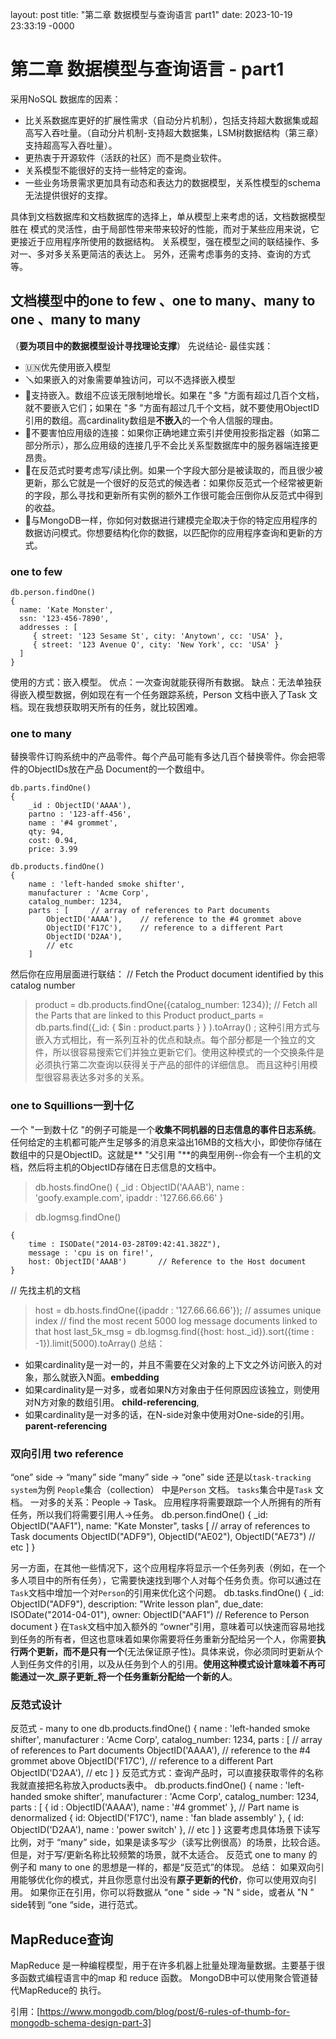 layout: post
title: "第二章 数据模型与查询语言   part1"
date: 2023-10-19 23:33:19 -0000

# 第二章 数据模型与查询语言 - part1

采用NoSQL 数据库的因素：
- 比关系数据库更好的扩展性需求（自动分片机制），包括支持超大数据集或超高写入吞吐量。（自动分片机制-支持超大数据集，LSM树数据结构（第三章）支持超高写入吞吐量）。
- 更热衷于开源软件（活跃的社区）而不是商业软件。
- 关系模型不能很好的支持一些特定的查询。
- 一些业务场景需求更加具有动态和表达力的数据模型，关系性模型的schema无法提供很好的支撑。

具体到文档数据库和文档数据库的选择上，单从模型上来考虑的话，文档数据模型胜在 模式的灵活性，由于局部性带来带来较好的性能，而对于某些应用来说，它更接近于应用程序所使用的数据结构。
关系模型，强在模型之间的联结操作、多对一、多对多关系更简洁的表达上。
另外，还需考虑事务的支持、查询的方式等。

## 文档模型中的one to few 、one to many、many to one 、many to many
（**要为项目中的数据模型设计寻找理论支撑**）
先说结论- 最佳实践：
- 🇺🇳优先使用嵌入模型
- 🪛如果嵌入的对象需要单独访问，可以不选择嵌入模型
- 🤏支持嵌入。数组不应该无限制地增长。如果在 "多 "方面有超过几百个文档，就不要嵌入它们；如果在 "多 "方面有超过几千个文档，就不要使用ObjectID引用的数组。高cardinality数组是**不嵌入**的一个令人信服的理由。
- 🔗不要害怕应用级的连接：如果你正确地建立索引并使用投影指定器（如第二部分所示），那么应用级的连接几乎不会比关系型数据库中的服务器端连接更昂贵。
- 💢在反范式时要考虑写/读比例。如果一个字段大部分是被读取的，而且很少被更新，那么它就是一个很好的反范式的候选者：如果你反范式一个经常被更新的字段，那么寻找和更新所有实例的额外工作很可能会压倒你从反范式中得到的收益。
- 🦅与MongoDB一样，你如何对数据进行建模完全取决于你的特定应用程序的数据访问模式。你想要结构化你的数据，以匹配你的应用程序查询和更新的方式。
### one to few
```
db.person.findOne()
{
  name: 'Kate Monster',
  ssn: '123-456-7890',
  addresses : [
     { street: '123 Sesame St', city: 'Anytown', cc: 'USA' },
     { street: '123 Avenue Q', city: 'New York', cc: 'USA' }
  ]
}
```
使用的方式：嵌入模型。
优点：一次查询就能获得所有数据。
缺点：无法单独获得嵌入模型数据，例如现在有一个任务跟踪系统，Person 文档中嵌入了Task 文档。现在我想获取明天所有的任务，就比较困难。
### one to many
替换零件订购系统中的产品零件。每个产品可能有多达几百个替换零件。你会把零件的ObjectIDs放在产品 Document的一个数组中。
```
db.parts.findOne()
{
    _id : ObjectID('AAAA'),
    partno : '123-aff-456',
    name : '#4 grommet',
    qty: 94,
    cost: 0.94,
    price: 3.99

db.products.findOne()
{
    name : 'left-handed smoke shifter',
    manufacturer : 'Acme Corp',
    catalog_number: 1234,
    parts : [     // array of references to Part documents
        ObjectID('AAAA'),    // reference to the #4 grommet above
        ObjectID('F17C'),    // reference to a different Part
        ObjectID('D2AA'),
        // etc
    ]
```
然后你在应用层面进行联结：
 // Fetch the Product document identified by this catalog number
> product = db.products.findOne({catalog_number: 1234});
   // Fetch all the Parts that are linked to this Product
> product_parts = db.parts.find({_id: { $in : product.parts } } ).toArray() ;
这种引用方式与嵌入方式相比，有一系列互补的优点和缺点。每个部分都是一个独立的文件，所以很容易搜索它们并独立更新它们。使用这种模式的一个交换条件是必须执行第二次查询以获得关于产品的部件的详细信息。
而且这种引用模型很容易表达多对多的关系。
### one to Squillions一到十亿
一个 "一到数十亿 "的例子可能是一个**收集不同机器的日志信息的事件日志系统**。任何给定的主机都可能产生足够多的消息来溢出16MB的文档大小，即使你存储在数组中的只是ObjectID。这就是** "父引用 "**的典型用例--你会有一个主机的文档，然后将主机的ObjectID存储在日志信息的文档中。
> db.hosts.findOne()
{
    _id : ObjectID('AAAB'),
    name : 'goofy.example.com',
    ipaddr : '127.66.66.66'
}

>db.logmsg.findOne()
```
{
    time : ISODate("2014-03-28T09:42:41.382Z"),
    message : 'cpu is on fire!',
    host: ObjectID('AAAB')       // Reference to the Host document
}
```

  // 先找主机的文档
> host = db.hosts.findOne({ipaddr : '127.66.66.66'});  // assumes unique index
   // find the most recent 5000 log message documents linked to that host
> last_5k_msg = db.logmsg.find({host: host._id}).sort({time : -1}).limit(5000).toArray()
总结：
- 如果cardinality是一对一的，并且不需要在父对象的上下文之外访问嵌入的对象，那么就嵌入N面。**embedding**
- 如果cardinality是一对多，或者如果N方对象由于任何原因应该独立，则使用对N方对象的数组引用。 **child-referencing**,
- 如果cardinality是一对多的话，在N-side对象中使用对One-side的引用。 **parent-referencing**
### 双向引用 two reference
“one” side -\> “many” side
“many” side -\> “one” side
还是以`task-tracking system`为例
`People`集合（collection） 中是`Person` 文档。
`tasks`集合中是`Task` 文档。
一对多的关系：People -\> Task。
应用程序将需要跟踪一个人所拥有的所有任务，所以我们将需要引用人-\>任务。
db.person.findOne()
{
    _id: ObjectID("AAF1"),
    name: "Kate Monster",
    tasks [     // array of references to Task documents
        ObjectID("ADF9"), 
        ObjectID("AE02"),
        ObjectID("AE73") 
        // etc
    ]
}


另一方面，在其他一些情况下，这个应用程序将显示一个任务列表（例如，在一个多人项目中的所有任务），它需要快速找到哪个人对每个任务负责。你可以通过在`Task`文档中增加一个对`Person`的引用来优化这个问题。
db.tasks.findOne()
{
    _id: ObjectID("ADF9"), 
    description: "Write lesson plan",
    due_date:  ISODate("2014-04-01"),
    owner: ObjectID("AAF1")     // Reference to Person document
}
在`Task`文档中加入额外的 “owner"引用，意味着可以快速而容易地找到任务的所有者，但这也意味着如果你需要将任务重新分配给另一个人，你需要**执行两个更新，而不是只有一个**(无法保证原子性)。具体来说，你必须同时更新从个人到任务文件的引用，以及从任务到个人的引用。**使用这种模式设计意味着不再可能通过一次\_原子更新\_将一个任务重新分配给一个新的人**。
### 反范式设计
反范式 - many to one
db.products.findOne()
{
    name : 'left-handed smoke shifter',
    manufacturer : 'Acme Corp',
    catalog_number: 1234,
    parts : [     // array of references to Part documents
        ObjectID('AAAA'),    // reference to the #4 grommet above
        ObjectID('F17C'),    // reference to a different Part
        ObjectID('D2AA'),
        // etc
    ]
}
反范式方式：查询产品时，可以直接获取零件的名称
我就直接把名称放入products表中。
db.products.findOne()
{
    name : 'left-handed smoke shifter',
    manufacturer : 'Acme Corp',
    catalog_number: 1234,
    parts : [
        { id : ObjectID('AAAA'), name : '#4 grommet' },         // Part name is denormalized
        { id: ObjectID('F17C'), name : 'fan blade assembly' },
        { id: ObjectID('D2AA'), name : 'power switch' },
        // etc
    ]
}
这要考虑具体场景下读写比例，对于 “many” side，如果是读多写少（读写比例很高）的场景，比较合适。但是，对于写/更新名称比较频繁的场景，就不太适合。
反范式 one to many 的例子和 many to one 的思想是一样的，都是“反范式”的体现。
总结：
如果双向引用能够优化你的模式，并且你愿意付出没有**原子更新的代价**，你可以使用双向引用。
如果你正在引用，你可以将数据从 “one " side -\> "N “ side，或者从 "N " side转到 “one “side，进行范式。


## MapReduce查询
MapReduce 是一种编程模型，用于在许多机器上批量处理海量数据。主要基于很多函数式编程语言中的map 和 reduce 函数。
MongoDB中可以使用聚合管道替代MapReduce的 执行。

引用：[https://www.mongodb.com/blog/post/6-rules-of-thumb-for-mongodb-schema-design-part-3]
